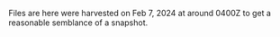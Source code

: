 Files are here were harvested on Feb 7, 2024 at around 0400Z to get a reasonable semblance of a snapshot.

